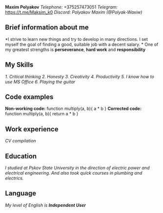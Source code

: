 
**Maxim Polyakov**
*Telephone:* +375257473051
*Telegram:* https://t.me/Maksim_k0
*Discord: Polyakov Maxim (@Polyak-Waxiw)*
## Brief information about me
*I strive to learn new things and try to develop in many directions. I set myself the goal of finding a good, suitable job with a decent salary. *
One of my greatest strengths is **perseverance**, **hard work** and **responsibility**
## My Skills
 *1. Critical thinking
 2. Honesty
 3. Creativity
 4. Productivity
 5. I know how to use MS Office
 6. Playing the guitar*
## Code examples
**Non-working code:**
function multiply(a, b){
  a * b
}
**Corrected code:**
function multiply(a, b){
return  a * b
}
## Work experience
*CV compilation*
## Education
*I studied at Pskov State University in the direction of electric power and electrical engineering. And also took quick courses in plumbing and electrics.*
## Language
*My level of English is **Independent User***
